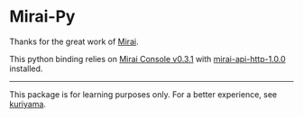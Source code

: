 # Mirai-Py

Thanks for the great work of [Mirai](https://github.com/mamoe/mirai).

This python binding relies on [Mirai Console v0.3.1](https://github.com/mamoe/mirai-console/releases/tag/v0.3.1) with [mirai-api-http-1.0.0](https://github.com/mamoe/mirai-api-http/releases/tag/1.0.0) installed.

---

This package is for learning purposes only. For a better experience, see [kuriyama](https://pypi.org/project/kuriyama/).